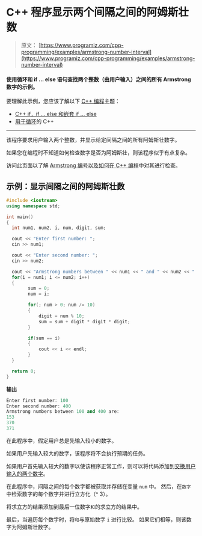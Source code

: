 # C++ 程序显示两个间隔之间的阿姆斯壮数

> 原文： [https://www.programiz.com/cpp-programming/examples/armstrong-number-interval](https://www.programiz.com/cpp-programming/examples/armstrong-number-interval)

#### 使用循环和 if ... else 语句查找两个整数（由用户输入）之间的所有 Armstrong 数字的示例。

要理解此示例，您应该了解以下 [C++ 编程](/cpp-programming "C++ tutorial")主题：

*   [C++  if，if ... else 和嵌套 if ... else](/cpp-programming/if-else)
*   [用于循环](/cpp-programming/for-loop)的 C++ 

* * *

该程序要求用户输入两个整数，并显示给定间隔之间的所有阿姆斯壮数字。

如果您在编程时不知道如何检查数字是否为阿姆斯壮，则该程序似乎有点复杂。

访问此页面以了解 [Armstrong 编号以及如何在 C++ 编程](/cpp-programming/examples/check-armstrong-number "C programming source code Armstrong number")中对其进行检查。

## 示例：显示间隔之间的阿姆斯壮数

```cpp
#include <iostream>
using namespace std;

int main()
{
  int num1, num2, i, num, digit, sum;

  cout << "Enter first number: ";
  cin >> num1;

  cout << "Enter second number: ";
  cin >> num2;

  cout << "Armstrong numbers between " << num1 << " and " << num2 << " are: " << endl;
  for(i = num1; i <= num2; i++)
  {
        sum = 0;
        num = i;

        for(; num > 0; num /= 10)
        {
            digit = num % 10;
            sum = sum + digit * digit * digit;
        }

        if(sum == i)
        {
            cout << i << endl;
        }
  }

  return 0;
} 
```

**输出**

```cpp
Enter first number: 100
Enter second number: 400
Armstrong numbers between 100 and 400 are:
153
370
371 
```

在此程序中，假定用户总是先输入较小的数字。

如果用户先输入较大的数字，该程序将不会执行预期的任务。

如果用户首先输入较大的数字以使该程序正常工作，则可以将代码添加到[交换用户输入的两个数字](/cpp-programming/examples/swapping "C program to swap numbers")。

在此程序中，间隔之间的每个数字都被获取并存储在变量 `num` 中。 然后，在`数字`中检索数字的每个数字并进行立方化（^ 3）。

将求立方的结果添加到最后一位数字`和`的求立方的结果中。

最后，当遍历每个数字时，将`和`与原始数字 `i` 进行比较。 如果它们相等，则该数字为阿姆斯壮数字。